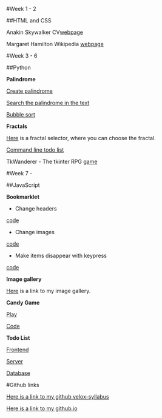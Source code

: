 #Week 1 - 2

##HTML and CSS


Anakin Skywalker CV[webpage](http://birosandor.github.io/Anakin/)

Margaret Hamilton Wikipedia [webpage](http://birosandor.github.io/Wikipedia/)



#Week 3 - 6

##Python


**Palindrome**

[Create palindrome](https://github.com/greenfox-velox/BiroSandor/blob/master/week-03/day-04/demo1.py)

[Search the palindrome in the text](https://github.com/greenfox-velox/BiroSandor/blob/master/week-03/day-04/demo2.py)

[Bubble sort](https://github.com/greenfox-velox/BiroSandor/blob/master/week-03/Practise/bubble.py)

**Fractals**

[Here](https://github.com/greenfox-velox/BiroSandor/tree/master/Demo/Week%2005) is a fractal selector, where you can choose the fractal.

[Command line todo list](https://github.com/greenfox-velox/BiroSandor/tree/master/week-05/day-03/Project)

TkWanderer - The tkinter RPG [game](https://github.com/greenfox-velox/BiroSandor/tree/master/week-06)



#Week 7 -

##JavaScript

**Bookmarklet**

- Change headers

[code](https://github.com/greenfox-velox/BiroSandor/blob/master/Bookmarklet/changeHeader/bookmarklet-1.js)

- Change images

[code](https://github.com/greenfox-velox/BiroSandor/blob/master/Bookmarklet/changeImages/bookmarklet-2.js)

- Make items disappear with keypress

[code](https://github.com/greenfox-velox/BiroSandor/blob/master/Bookmarklet/boomkeypress/keypress.js)


**Image gallery**

[Here](http://birosandor.github.io/ImageGallery/gallery.html) is a link to my image gallery.

**Candy Game**

[Play](https://github.com/greenfox-velox/BiroSandor/blob/master/week-08/candyGame/candy.js)

[Code](https://github.com/greenfox-velox/BiroSandor/blob/master/week-08/candyGame/candy.js)

**Todo List**

[Frontend](https://github.com/greenfox-velox/BiroSandor/blob/master/week-08/project_todo/todo.js)

[Server](https://github.com/greenfox-velox/BiroSandor/blob/master/week-09/todoapp/server.js)

[Database](https://github.com/greenfox-velox/BiroSandor/blob/master/week-09/todoapp/db.js)


#Github links

[Here is a link to my github velox-syllabus](https://github.com/BiroSandor/velox-syllabus)

[Here is a link to my github.io](https://github.com/BiroSandor/BiroSandor.github.io)
